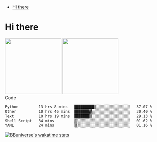 <!--ts-->
* [Hi there](#hi-there)

<!-- Created by https://github.com/ekalinin/github-markdown-toc -->
<!-- Added by: runner, at: Wed Sep 27 04:19:34 UTC 2023 -->

<!--te-->


# Hi there

<!--
**BBuniverse/BBuniverse** is a ✨ _special_ ✨ repository because its `README.md` (this file) appears on your GitHub profile.

Here are some ideas to get you started:

- 🔭 I’m currently working on ...
- 🌱 I’m currently learning ...
- 👯 I’m looking to collaborate on ...
- 🤔 I’m looking for help with ...
- 💬 Ask me about ...
- 📫 How to reach me: ...
- 😄 Pronouns: ...
- ⚡ Fun fact: ...
-->


<div display="flex">
  <img src="https://github-readme-stats.vercel.app/api?username=BBuniverse&show_icons=true&count_private=true&theme=radical&hide_border=true" height="180"/>
  <img src="https://github-readme-stats.vercel.app/api/top-langs/?username=BBuniverse&layout=compact&theme=radical&hide_border=true" height="180"/>
</div
     

## Code
<!--START_SECTION:waka-->

```txt
Python         13 hrs 8 mins   █████████▒░░░░░░░░░░░░░░░   37.07 %
Other          10 hrs 46 mins  ███████▓░░░░░░░░░░░░░░░░░   30.40 %
Text           10 hrs 19 mins  ███████▒░░░░░░░░░░░░░░░░░   29.13 %
Shell Script   34 mins         ▒░░░░░░░░░░░░░░░░░░░░░░░░   01.62 %
YAML           24 mins         ▒░░░░░░░░░░░░░░░░░░░░░░░░   01.16 %
```

<!--END_SECTION:waka-->
     
[![BBuniverse's wakatime stats](https://github-readme-stats.vercel.app/api/wakatime?username=BBuniverse)](https://github.com/anuraghazra/github-readme-stats)
